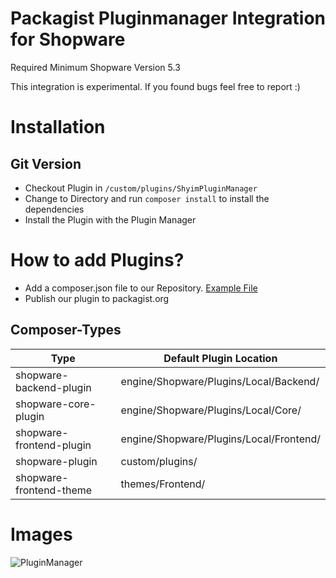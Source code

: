 # Packagist Pluginmanager Integration for Shopware

Required Minimum Shopware Version 5.3

This integration is experimental. If you found bugs feel free to report :)

# Installation

## Git Version
* Checkout Plugin in `/custom/plugins/ShyimPluginManager`
* Change to Directory and run `composer install` to install the dependencies
* Install the Plugin with the Plugin Manager

# How to add Plugins?

* Add a composer.json file to our Repository. [Example File](https://github.com/shyim/shopware-profiler/blob/master/composer.json)
* Publish our plugin to packagist.org

## Composer-Types

| Type                     | Default Plugin Location                 |
|--------------------------|-----------------------------------------|
| shopware-backend-plugin  | engine/Shopware/Plugins/Local/Backend/  |
| shopware-core-plugin     | engine/Shopware/Plugins/Local/Core/     |
| shopware-frontend-plugin | engine/Shopware/Plugins/Local/Frontend/ |
| shopware-plugin          | custom/plugins/                         |
| shopware-frontend-theme  | themes/Frontend/                        |


# Images
![PluginManager](http://i.imgur.com/IO0XvYP.png)